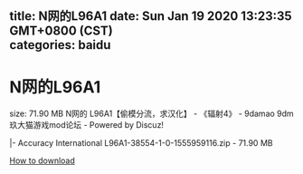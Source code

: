 
title: N网的L96A1
date: Sun Jan 19 2020 13:23:35 GMT+0800 (CST)    
categories: baidu
---

# N网的L96A1
size: 71.90 MB
 N网的 L96A1【偷模分流，求汉化】 - 《辐射4》 - 9damao 9dm玖大猫游戏mod论坛 - Powered by Discuz!
 
|- Accuracy International L96A1-38554-1-0-1555959116.zip - 71.90 MB

[How to download](https://bpcam.bemobtrk.com/go/2ceec3aa-1ca2-46d6-b9ff-aaa5c184517c?jno=991)